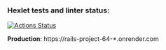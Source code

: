 ### Hexlet tests and linter status:

[![Actions Status](https://github.com/spoddub/rails-project-64/actions/workflows/hexlet-check.yml/badge.svg)](https://github.com/spoddub/rails-project-64/actions)

**Production**: https://rails-project-64-\*.onrender.com
